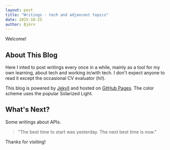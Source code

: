 ```yaml
---
layout: post
title: "Writings - tech and adjancent topics"
date: 2025-10-25
author: Björn
---
```


Welcome!

## About This Blog

Here I inted to post writings every once in a while, mainly as a tool for my own learning, about tech and working in/with tech. I don't expect anyone to read it except the occasional CV evaluator (hi!).

This blog is powered by [Jekyll](https://jekyllrb.com/) and hosted on [GitHub Pages](https://pages.github.com/). The color scheme uses the popular Solarized Light.



## What's Next?

Some writings about APIs.

> "The best time to start was yesterday. The next best time is now."

Thanks for visiting!
